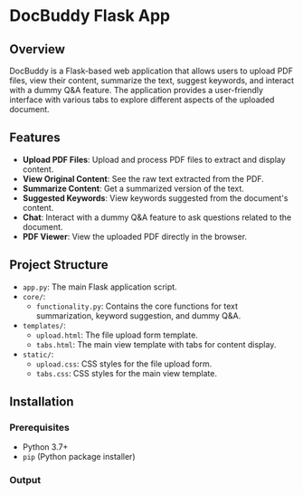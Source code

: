 # DocBuddy Flask App

## Overview

DocBuddy is a Flask-based web application that allows users to upload PDF files, view their content, summarize the text, suggest keywords, and interact with a dummy Q&A feature. The application provides a user-friendly interface with various tabs to explore different aspects of the uploaded document.

## Features

- **Upload PDF Files**: Upload and process PDF files to extract and display content.
- **View Original Content**: See the raw text extracted from the PDF.
- **Summarize Content**: Get a summarized version of the text.
- **Suggested Keywords**: View keywords suggested from the document's content.
- **Chat**: Interact with a dummy Q&A feature to ask questions related to the document.
- **PDF Viewer**: View the uploaded PDF directly in the browser.

## Project Structure

- `app.py`: The main Flask application script.
- `core/`:
  - `functionality.py`: Contains the core functions for text summarization, keyword suggestion, and dummy Q&A.
- `templates/`:
  - `upload.html`: The file upload form template.
  - `tabs.html`: The main view template with tabs for content display.
- `static/`:
  - `upload.css`: CSS styles for the file upload form.
  - `tabs.css`: CSS styles for the main view template.

## Installation

### Prerequisites

- Python 3.7+
- `pip` (Python package installer)

### Output